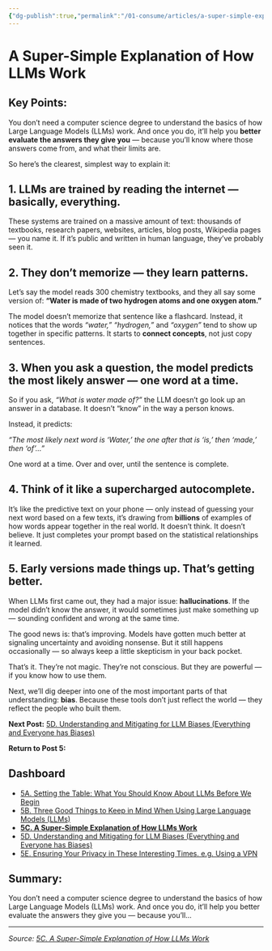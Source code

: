 ```yaml
---
{"dg-publish":true,"permalink":"/01-consume/articles/a-super-simple-explanation-of-how-ll-ms-work/","title":"A Super-Simple Explanation of How LLMs Work","tags":["ai","machine-learning"]}
---
```



# A Super-Simple Explanation of How LLMs Work

## Key Points:
You don’t need a computer science degree to understand the basics of how Large Language Models (LLMs) work. And once you do, it’ll help you **better evaluate the answers they give you** — because you’ll know where those answers come from, and what their limits are.

So here’s the clearest, simplest way to explain it:

## 1\. LLMs are trained by reading the internet — basically, everything.

These systems are trained on a massive amount of text: thousands of textbooks, research papers, websites, articles, blog posts, Wikipedia pages — you name it. If it’s public and written in human language, they’ve probably seen it.

## 2\. They don’t memorize — they learn patterns.

Let’s say the model reads 300 chemistry textbooks, and they all say some version of: **“Water is made of two hydrogen atoms and one oxygen atom.”**

The model doesn’t memorize that sentence like a flashcard. Instead, it notices that the words *“water,” “hydrogen,”* and *“oxygen”* tend to show up together in specific patterns. It starts to **connect concepts**, not just copy sentences.

## 3\. When you ask a question, the model predicts the most likely answer — one word at a time.

So if you ask, *“What is water made of?”* the LLM doesn’t go look up an answer in a database. It doesn’t “know” in the way a person knows.

Instead, it predicts:

*“The most likely next word is ‘Water,’ the one after that is ‘is,’ then ‘made,’ then ‘of’…”*

One word at a time. Over and over, until the sentence is complete.

## 4\. Think of it like a supercharged autocomplete.

It’s like the predictive text on your phone — only instead of guessing your next word based on a few texts, it’s drawing from **billions** of examples of how words appear together in the real world. It doesn’t think. It doesn’t believe. It just completes your prompt based on the statistical relationships it learned.

## 5\. Early versions made things up. That’s getting better.

When LLMs first came out, they had a major issue: **hallucinations**. If the model didn’t know the answer, it would sometimes just make something up — sounding confident and wrong at the same time.

The good news is: that’s improving. Models have gotten much better at signaling uncertainty and avoiding nonsense. But it still happens occasionally — so always keep a little skepticism in your back pocket.

That’s it. They’re not magic. They’re not conscious. But they are powerful — if you know how to use them.

Next, we’ll dig deeper into one of the most important parts of that understanding: **bias**. Because these tools don’t just reflect the world — they reflect the people who built them.

**Next Post:** [5D. Understanding and Mitigating for LLM Biases (Everything and Everyone has Biases)](https://medium.com/@aletheisthenes/5d-understanding-and-mitigating-for-llm-biases-2819c70da779)

**Return to Post 5:**

## Dashboard

- [5A. Setting the Table: What You Should Know About LLMs Before We Begin](https://medium.com/@aletheisthenes/5a-setting-the-table-what-you-should-know-about-llms-before-we-begin-9f166ac13624)
- [5B. Three Good Things to Keep in Mind When Using Large Language Models (LLMs)](https://medium.com/@aletheisthenes/5b-three-good-things-to-keep-in-mind-when-using-large-language-models-llms-69f41e74ea37)
- [**5C. A Super-Simple Explanation of How LLMs Work**](https://medium.com/@aletheisthenes/5c-a-super-simple-explanation-of-how-llms-work-4bacfa97d2ba)
- [5D. Understanding and Mitigating for LLM Biases (Everything and Everyone has Biases)](https://medium.com/@aletheisthenes/5d-understanding-and-mitigating-for-llm-biases-2819c70da779)
- [5E. Ensuring Your Privacy in These Interesting Times. e.g. Using a VPN](https://medium.com/@aletheisthenes/5e-ensuring-your-privacy-in-these-interesting-times-e-g-using-a-vpn-7603deb64432)

## Summary:
You don’t need a computer science degree to understand the basics of how Large Language Models (LLMs) work. And once you do, it’ll help you better evaluate the answers they give you — because you’ll…

---

*Source: [5C. A Super-Simple Explanation of How LLMs Work](https://medium.com/@aletheisthenes/5c-a-super-simple-explanation-of-how-llms-work-4bacfa97d2ba)*
